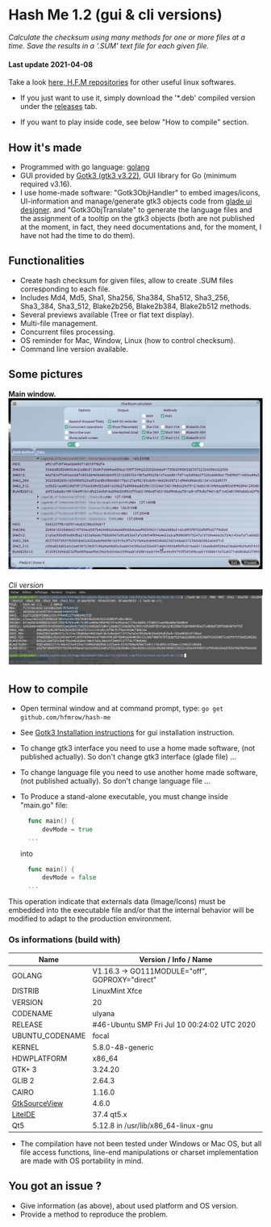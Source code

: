 # Hash Me 1.2 (gui & cli versions)

*Calculate the checksum using many methods for one or more files at a time. Save the results in a '.SUM' text file for each given file.*

#### Last update 2021-04-08

Take a look [here, H.F.M repositories](https://github.com/hfmrow/) for other useful linux softwares.

- If you just want to use it, simply download the '*.deb' compiled version under the [releases](https://github.com/hfmrow/hash-me/releases) tab.

- If you want to play inside code, see below "How to compile" section.

## How it's made

- Programmed with go language: [golang](https://golang.org/doc/) 
- GUI provided by [Gotk3 (gtk3 v3.22)](https://github.com/gotk3/gotk3), GUI library for Go (minimum required v3.16).
- I use home-made software: "Gotk3ObjHandler" to embed images/icons, UI-information and manage/generate gtk3 objects code from [glade ui designer](https://glade.gnome.org/). and "Gotk3ObjTranslate" to generate the language files and the assignment of a tooltip on the gtk3 objects (both are not published at the moment, in fact, they need documentations and, for the moment, I have not had the time to do them).

## Functionalities

- Create hash checksum for given files, allow to create .SUM files corresponding to each file.
- Includes Md4, Md5, Sha1, Sha256, Sha384, Sha512, Sha3_256, Sha3_384, Sha3_512, Blake2b256, Blake2b384, Blake2b512 methods.
- Several previews available (Tree or flat text display).
- Multi-file management.
- Concurrent files processing.
- OS reminder for Mac, Window, Linux (how to control checksum).
- Command line version available.

## Some pictures

**Main window.** 
![](assets/readme/main.jpg)

###### Cli version![](assets/readme/cli.jpg)

## How to compile

- Open terminal window and at command prompt, type: `go get github.com/hfmrow/hash-me`

- See [Gotk3 Installation instructions](https://github.com/gotk3/gotk3/wiki#installation) for gui installation instruction.

- To change gtk3 interface you need to use a home made software, (not published actually). So don't change gtk3 interface (glade file) ...

- To change language file you need to use another home made software, (not published actually). So don't change language file ...

- To Produce a stand-alone executable, you must change inside "main.go" file:
  
  ```go
    func main() {
        devMode = true
    ...
  ```
  
  into
  
  ```go
    func main() {
        devMode = false
    ...
  ```

This operation indicate that externals data (Image/Icons) must be embedded into the executable file and/or that the internal behavior will be modified to adapt to the production environment.

### Os informations (build with)

| Name                                                       | Version / Info / Name                          |
| ---------------------------------------------------------- | ---------------------------------------------- |
| GOLANG                                                     | V1.16.3 -> GO111MODULE="off", GOPROXY="direct" |
| DISTRIB                                                    | LinuxMint Xfce                                 |
| VERSION                                                    | 20                                             |
| CODENAME                                                   | ulyana                                         |
| RELEASE                                                    | #46-Ubuntu SMP Fri Jul 10 00:24:02 UTC 2020    |
| UBUNTU_CODENAME                                            | focal                                          |
| KERNEL                                                     | 5.8.0-48-generic                               |
| HDWPLATFORM                                                | x86_64                                         |
| GTK+ 3                                                     | 3.24.20                                        |
| GLIB 2                                                     | 2.64.3                                         |
| CAIRO                                                      | 1.16.0                                         |
| [GtkSourceView](https://github.com/hfmrow/gotk3_gtksource) | 4.6.0                                          |
| [LiteIDE](https://github.com/visualfc/liteide)             | 37.4 qt5.x                                     |
| Qt5                                                        | 5.12.8 in /usr/lib/x86_64-linux-gnu            |

- The compilation have not been tested under Windows or Mac OS, but all file access functions, line-end manipulations or charset implementation are made with OS portability in mind.

## You got an issue ?

- Give information (as above), about used platform and OS version.
- Provide a method to reproduce the problem.
